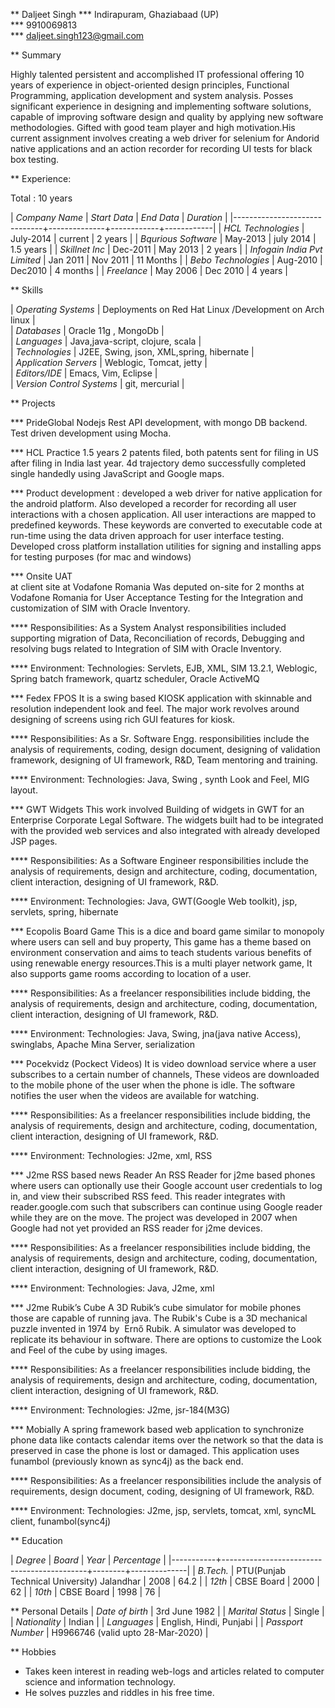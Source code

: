 ** Daljeet Singh
*** Indirapuram, Ghaziabaad (UP)    
*** 9910069813    
*** daljeet.singh123@gmail.com

** Summary

Highly talented persistent and accomplished IT professional offering 10 years of experience in object-oriented design principles, Functional Programming, application development and system analysis. Posses significant experience in designing and implementing software solutions, capable of improving software design and quality by applying new software methodologies. Gifted with good team player and high motivation.His current assignment involves creating a web driver for selenium for Andorid native applications and an action recorder for recording UI tests for black box testing.  
                                               
** Experience:

 Total : 10 years 

| *Company Name*               | *Start Data* | *End Data* | *Duration* |
|------------------------------+--------------+------------+------------|
| *HCL Technologies*           | July-2014    | current    | 2 years    |
| *Bqurious Software*          | May-2013     | july 2014  | 1.5 years  |
| *Skillnet Inc*               | Dec-2011     | May 2013   | 2 years    |
| *Infogain India Pvt Limited* | Jan 2011     | Nov 2011   | 11 Months  |
| *Bebo Technologies*          | Aug-2010     | Dec2010    | 4 months   |
| *Freelance*                  | May 2006     | Dec 2010   | 4 years    |

** Skills

| *Operating Systems*       | Deployments on Red Hat Linux /Development on Arch linux |     
| *Databases*               | Oracle 11g , MongoDb                                    |     
| *Languages*               | Java,java-script, clojure, scala                        |     
| *Technologies*            | J2EE, Swing, json, XML,spring, hibernate                |     
| *Application Servers*     | Weblogic, Tomcat, jetty                                 |     
| *Editors/IDE*             | Emacs, Vim, Eclipse                                     |     
| *Version Control Systems* | git, mercurial                                          | 

** Projects

*** PrideGlobal 
Nodejs Rest API development, with mongo DB backend.
Test driven development using Mocha.

*** HCL Practice 1.5 years
2 patents filed, both patents sent for filing in US after filing in India last year.
4d trajectory demo successfully completed single handedly using JavaScript and Google maps. 

*** Product development :
developed a web driver for native application for the android platform. Also developed a recorder for recording all user interactions with a chosen application. All user interactions are mapped to predefined keywords. These keywords are converted to executable code at run-time using the data driven approach for user interface testing. 
Developed cross platform installation utilities for signing and installing apps for testing purposes (for mac and windows)

*** Onsite UAT  
at client site at Vodafone Romania
Was deputed on-site for 2 months at Vodafone Romania for User Acceptance Testing for the Integration and customization of SIM with Oracle Inventory.

**** Responsibilities:
As a System Analyst responsibilities included supporting migration of Data, Reconciliation of records, Debugging and resolving bugs related to Integration of SIM with Oracle Inventory. 

**** Environment: 
Technologies:  Servlets, EJB, XML, SIM 13.2.1, Weblogic, Spring batch framework, quartz scheduler, Oracle ActiveMQ

*** Fedex FPOS
It is a swing based KIOSK application with skinnable and resolution independent look and feel. The major work revolves around designing of screens using rich GUI features for kiosk.

**** Responsibilities:
As a Sr. Software Engg. responsibilities include the analysis of requirements, coding, design document, designing of validation framework, designing of UI framework, R&D, Team mentoring and training.

**** Environment:
Technologies: Java, Swing , synth Look and Feel, MIG layout.


*** GWT Widgets
This work involved Building of widgets in GWT for an Enterprise Corporate Legal Software. The   widgets built had to be integrated with the provided web services and also integrated with already developed JSP pages.

**** Responsibilities:
As a Software Engineer responsibilities include the analysis of requirements, design and architecture, coding, documentation, client interaction, designing of UI framework, R&D. 

**** Environment:
Technologies: Java, GWT(Google Web toolkit), jsp, servlets, spring, hibernate


*** Ecopolis Board Game
This is a dice and board game similar to monopoly where users can sell and buy property, This game has a theme based on environment conservation and aims to teach students various benefits of using renewable energy resources.This is a multi player network game, It also supports game rooms according to location of a user.

**** Responsibilities:
As a freelancer responsibilities include bidding, the analysis of requirements, design and architecture, coding, documentation, client interaction, designing of UI framework, R&D.

**** Environment:
Technologies: Java, Swing, jna(java native Access), swinglabs, Apache Mina Server, serialization 


*** Pocekvidz (Pockect Videos)
 It is video download service where a user subscribes to a certain number of channels, These videos are downloaded to the mobile phone of the user when the phone is idle. The software notifies the user when the videos are available for watching.

**** Responsibilities:
As a freelancer responsibilities include bidding, the analysis of requirements, design and architecture, coding, documentation, client interaction, designing of UI framework, R&D.

**** Environment:
Technologies: J2me, xml, RSS

*** J2me RSS based news Reader
 An RSS Reader for j2me based phones where users can optionally use their Google account user credentials to log in, and view their subscribed RSS feed. This reader integrates with reader.google.com such that subscribers can continue using Google reader while they are on the move. The project was developed in 2007 when Google had not yet provided an RSS reader for j2me devices.  

**** Responsibilities:
As a freelancer responsibilities include bidding, the analysis of requirements, design and architecture, coding, documentation, client interaction, designing of UI framework, R&D.

**** Environment:
 Technologies: Java, J2me, xml

*** J2me Rubik’s Cube
A 3D Rubik’s cube simulator for mobile phones those are capable of running java. The Rubik's Cube is a 3D mechanical puzzle invented in 1974 by  Ernő Rubik. A simulator was developed to replicate its behaviour in software. There are options to customize the Look and Feel of the cube by using images.

**** Responsibilities:
As a freelancer responsibilities include bidding, the analysis of requirements, design and architecture, coding, documentation, client interaction, designing of UI framework, R&D.

**** Environment:
Technologies: J2me, jsr-184(M3G)

*** Mobially 
A spring framework based web application to synchronize phone data like contacts calendar items over the network so that the data is preserved in case the phone is lost or damaged. This application uses funambol (previously known as sync4j) as the back end.

**** Responsibilities:
As a freelancer responsibilities include the analysis of requirements, design document, coding, designing of UI framework, R&D.

**** Environment:
Technologies: J2me, jsp, servlets, tomcat, xml, syncML client, funambol(sync4j)

** Education

| *Degree*  | *Board*                                    | *Year* | *Percentage* |
|-----------+--------------------------------------------+--------+--------------|
| *B.Tech.* | PTU(Punjab Technical University) Jalandhar |   2008 |         64.2 |
| *12th*    | CBSE Board                                 |   2000 |           62 |
| *10th*    | CBSE Board                                 |   1998 |           76 |

** Personal Details
| *Date of birth*   | 3rd June 1982                     |
| *Marital Status*  | Single                            |
| *Nationality*     | Indian                            |
| *Languages*       | English, Hindi, Punjabi           |
| *Passport Number* | H9966746 (valid upto 28-Mar-2020) |

** Hobbies 

- Takes keen interest in reading web-logs and articles related to computer science and information technology.
- He solves puzzles and riddles in his free time.
 
